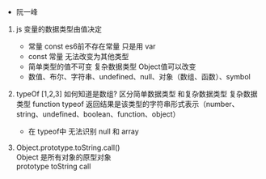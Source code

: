 

- 阮一峰

 1.  js 变量的数据类型由值决定
       - 常量   const   es6前不存在常量  只是用 var
       -  const  常量    无法改变为其他类型  
       - 简单类型的值不可变     复杂数据类型  Object值可以改变
       - 数值、布尔、字符串、undefined、null、对象（数组、函数）、symbol

 2. typeOf [1,2,3] 如何知道是数组?
    区分简单数据类型 和复杂数据类型
    复杂数据类型 function
    typeof 返回结果是该类型的字符串形式表示（number、string、undefined、boolean、function、object）
      - 在 typeof中 无法识别 null  和 array 

 3. Object.prototype.toString.call()  
    Object 是所有对象的原型对象  
    prototype 
    toString
    call